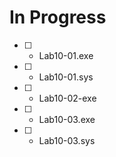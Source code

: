# In Progress

- [  ] - Lab10-01.exe
- [  ] - Lab10-01.sys
- [  ] - Lab10-02-exe
- [  ] - Lab10-03.exe
- [  ] - Lab10-03.sys
